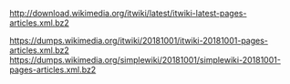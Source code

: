 http://download.wikimedia.org/itwiki/latest/itwiki-latest-pages-articles.xml.bz2

https://dumps.wikimedia.org/itwiki/20181001/itwiki-20181001-pages-articles.xml.bz2
https://dumps.wikimedia.org/simplewiki/20181001/simplewiki-20181001-pages-articles.xml.bz2
